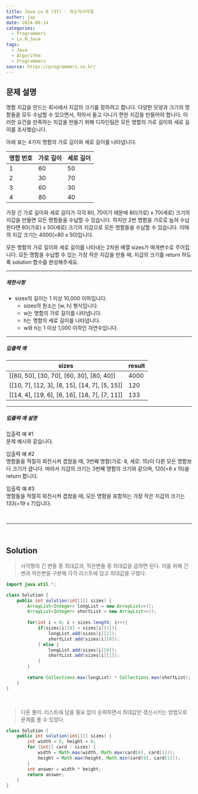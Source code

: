 ```yaml
---
title: Java Lv.0 (37) - 최소직사각형
author: jay
date: 2024-06-14
categories:
  - Programmers
  - Lv.0_Java
tags:
  - Java
  - Algorithm
  - Programmers
source: https://programmers.co.kr/
---
```


## 문제 설명

명함 지갑을 만드는 회사에서 지갑의 크기를 정하려고 합니다. 다양한 모양과 크기의 명함들을 모두 수납할 수 있으면서, 작아서 들고 다니기 편한 지갑을 만들어야 합니다. 이러한 요건을 만족하는 지갑을 만들기 위해 디자인팀은 모든 명함의 가로 길이와 세로 길이를 조사했습니다.

아래 표는 4가지 명함의 가로 길이와 세로 길이를 나타냅니다.

|명함 번호|가로 길이|세로 길이|
|---|---|---|
|1|60|50|
|2|30|70|
|3|60|30|
|4|80|40|

가장 긴 가로 길이와 세로 길이가 각각 80, 70이기 때문에 80(가로) x 70(세로) 크기의 지갑을 만들면 모든 명함들을 수납할 수 있습니다. 하지만 2번 명함을 가로로 눕혀 수납한다면 80(가로) x 50(세로) 크기의 지갑으로 모든 명함들을 수납할 수 있습니다. 이때의 지갑 크기는 4000(=80 x 50)입니다.

모든 명함의 가로 길이와 세로 길이를 나타내는 2차원 배열 sizes가 매개변수로 주어집니다. 모든 명함을 수납할 수 있는 가장 작은 지갑을 만들 때, 지갑의 크기를 return 하도록 solution 함수를 완성해주세요.

---

##### 제한사항

- sizes의 길이는 1 이상 10,000 이하입니다.
    - sizes의 원소는 [w, h] 형식입니다.
    - w는 명함의 가로 길이를 나타냅니다.
    - h는 명함의 세로 길이를 나타냅니다.
    - w와 h는 1 이상 1,000 이하인 자연수입니다.

---

##### 입출력 예

|sizes|result|
|---|---|
|[[60, 50], [30, 70], [60, 30], [80, 40]]|4000|
|[[10, 7], [12, 3], [8, 15], [14, 7], [5, 15]]|120|
|[[14, 4], [19, 6], [6, 16], [18, 7], [7, 11]]|133|

---

##### 입출력 예 설명

입출력 예 #1  
문제 예시와 같습니다.

입출력 예 #2  
명함들을 적절히 회전시켜 겹쳤을 때, 3번째 명함(가로: 8, 세로: 15)이 다른 모든 명함보다 크기가 큽니다. 따라서 지갑의 크기는 3번째 명함의 크기와 같으며, 120(=8 x 15)을 return 합니다.

입출력 예 #3  
명함들을 적절히 회전시켜 겹쳤을 때, 모든 명함을 포함하는 가장 작은 지갑의 크기는 133(=19 x 7)입니다.


<br/>

---
<br/>


##  Solution

> 사각형의 긴 변들 중 최대값과, 작은변들 중 최대값을 곱하면 된다. 이를 위해 긴 변과 작은변을 구분해 각각 리스트에 담고 최대값을 구했다.

```java
import java.util.*;

class Solution {
    public int solution(int[][] sizes) {
        ArrayList<Integer> longList = new ArrayList<>();
        ArrayList<Integer> shortList = new ArrayList<>();
        
        for(int i = 0; i < sizes.length; i++){
            if(sizes[i][0] < sizes[i][1]){
                longList.add(sizes[i][1]);
                shortList.add(sizes[i][0]);
            } else {
                longList.add(sizes[i][0]);
                shortList.add(sizes[i][1]);
            }
        }
        
        return Collections.max(longList) * Collections.max(shortList);
    }
}
```

<br/>

> 다른 풀이: 리스트에 담을 필요 없이 순회하면서 최대값만 갱신시키는 방법으로 문제를 풀 수 있었다.

```java
class Solution {
    public int solution(int[][] sizes) {
        int width = 0, height = 0;
        for (int[] card : sizes) {
            width = Math.max(width, Math.max(card[0], card[1]));
            height = Math.max(height, Math.min(card[0], card[1]));
        }
        int answer = width * height;
        return answer;
    }
}
```